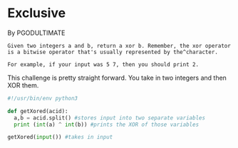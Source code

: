 # Exclusive

By PGODULTIMATE

```
Given two integers a and b, return a xor b. Remember, the xor operator is a bitwise operator that's usually represented by the^character.

For example, if your input was 5 7, then you should print 2.
```

This challenge is pretty straight forward. You take in two integers and then XOR them.

```py
#!/usr/bin/env python3

def getXored(acid):
  a,b = acid.split() #stores input into two separate variables
  print (int(a) ^ int(b)) #prints the XOR of those variables

getXored(input()) #takes in input
```



